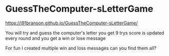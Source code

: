 # GuessTheComputer-sLetterGame
https://j91branson.github.io/GuessTheComputer-sLetterGame/




You will try and guess the computer's letter
you get 9 trys
score is updated every round and you get a win or lose message 

For fun  I created multiple win and loss messages can you find them all?
